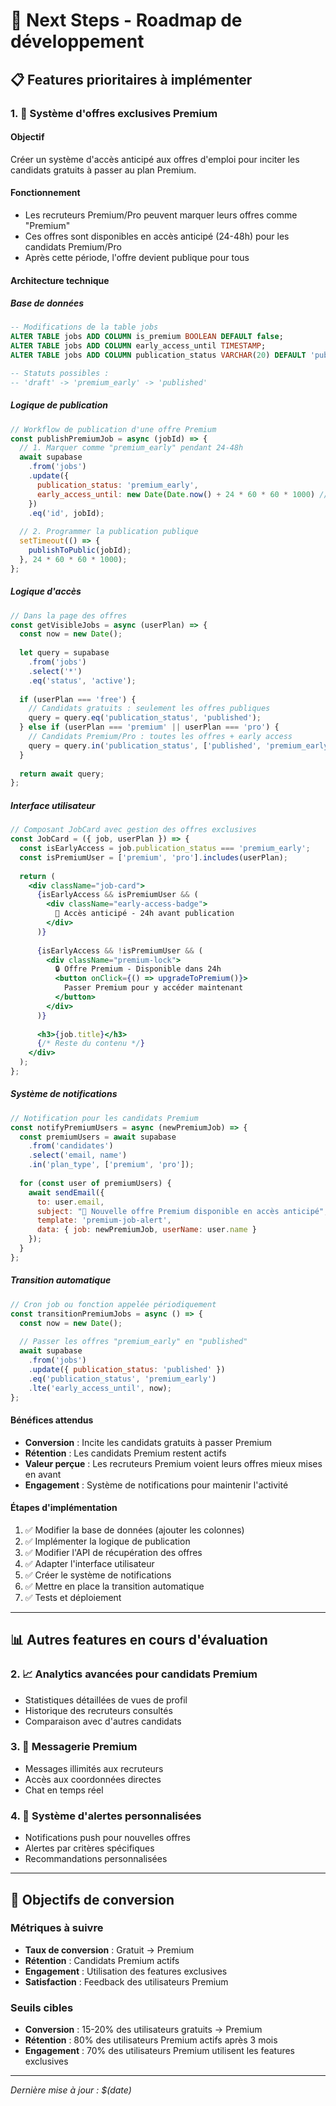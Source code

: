 # 🚀 Next Steps - Roadmap de développement

## 📋 Features prioritaires à implémenter

### 1. 🎯 Système d'offres exclusives Premium

#### **Objectif**
Créer un système d'accès anticipé aux offres d'emploi pour inciter les candidats gratuits à passer au plan Premium.

#### **Fonctionnement**
- Les recruteurs Premium/Pro peuvent marquer leurs offres comme "Premium"
- Ces offres sont disponibles en accès anticipé (24-48h) pour les candidats Premium/Pro
- Après cette période, l'offre devient publique pour tous

#### **Architecture technique**

##### **Base de données**
```sql
-- Modifications de la table jobs
ALTER TABLE jobs ADD COLUMN is_premium BOOLEAN DEFAULT false;
ALTER TABLE jobs ADD COLUMN early_access_until TIMESTAMP;
ALTER TABLE jobs ADD COLUMN publication_status VARCHAR(20) DEFAULT 'published';

-- Statuts possibles :
-- 'draft' -> 'premium_early' -> 'published'
```

##### **Logique de publication**
```javascript
// Workflow de publication d'une offre Premium
const publishPremiumJob = async (jobId) => {
  // 1. Marquer comme "premium_early" pendant 24-48h
  await supabase
    .from('jobs')
    .update({
      publication_status: 'premium_early',
      early_access_until: new Date(Date.now() + 24 * 60 * 60 * 1000) // +24h
    })
    .eq('id', jobId);
    
  // 2. Programmer la publication publique
  setTimeout(() => {
    publishToPublic(jobId);
  }, 24 * 60 * 60 * 1000);
};
```

##### **Logique d'accès**
```javascript
// Dans la page des offres
const getVisibleJobs = async (userPlan) => {
  const now = new Date();
  
  let query = supabase
    .from('jobs')
    .select('*')
    .eq('status', 'active');
    
  if (userPlan === 'free') {
    // Candidats gratuits : seulement les offres publiques
    query = query.eq('publication_status', 'published');
  } else if (userPlan === 'premium' || userPlan === 'pro') {
    // Candidats Premium/Pro : toutes les offres + early access
    query = query.in('publication_status', ['published', 'premium_early']);
  }
  
  return await query;
};
```

##### **Interface utilisateur**
```jsx
// Composant JobCard avec gestion des offres exclusives
const JobCard = ({ job, userPlan }) => {
  const isEarlyAccess = job.publication_status === 'premium_early';
  const isPremiumUser = ['premium', 'pro'].includes(userPlan);
  
  return (
    <div className="job-card">
      {isEarlyAccess && isPremiumUser && (
        <div className="early-access-badge">
          🚀 Accès anticipé - 24h avant publication
        </div>
      )}
      
      {isEarlyAccess && !isPremiumUser && (
        <div className="premium-lock">
          🔒 Offre Premium - Disponible dans 24h
          <button onClick={() => upgradeToPremium()}>
            Passer Premium pour y accéder maintenant
          </button>
        </div>
      )}
      
      <h3>{job.title}</h3>
      {/* Reste du contenu */}
    </div>
  );
};
```

##### **Système de notifications**
```javascript
// Notification pour les candidats Premium
const notifyPremiumUsers = async (newPremiumJob) => {
  const premiumUsers = await supabase
    .from('candidates')
    .select('email, name')
    .in('plan_type', ['premium', 'pro']);
    
  for (const user of premiumUsers) {
    await sendEmail({
      to: user.email,
      subject: "🚀 Nouvelle offre Premium disponible en accès anticipé",
      template: 'premium-job-alert',
      data: { job: newPremiumJob, userName: user.name }
    });
  }
};
```

##### **Transition automatique**
```javascript
// Cron job ou fonction appelée périodiquement
const transitionPremiumJobs = async () => {
  const now = new Date();
  
  // Passer les offres "premium_early" en "published"
  await supabase
    .from('jobs')
    .update({ publication_status: 'published' })
    .eq('publication_status', 'premium_early')
    .lte('early_access_until', now);
};
```

#### **Bénéfices attendus**
- **Conversion** : Incite les candidats gratuits à passer Premium
- **Rétention** : Les candidats Premium restent actifs
- **Valeur perçue** : Les recruteurs Premium voient leurs offres mieux mises en avant
- **Engagement** : Système de notifications pour maintenir l'activité

#### **Étapes d'implémentation**
1. ✅ Modifier la base de données (ajouter les colonnes)
2. ✅ Implémenter la logique de publication
3. ✅ Modifier l'API de récupération des offres
4. ✅ Adapter l'interface utilisateur
5. ✅ Créer le système de notifications
6. ✅ Mettre en place la transition automatique
7. ✅ Tests et déploiement

---

## 📊 Autres features en cours d'évaluation

### 2. 📈 Analytics avancées pour candidats Premium
- Statistiques détaillées de vues de profil
- Historique des recruteurs consultés
- Comparaison avec d'autres candidats

### 3. 💬 Messagerie Premium
- Messages illimités aux recruteurs
- Accès aux coordonnées directes
- Chat en temps réel

### 4. 🔔 Système d'alertes personnalisées
- Notifications push pour nouvelles offres
- Alertes par critères spécifiques
- Recommandations personnalisées

---

## 🎯 Objectifs de conversion

### Métriques à suivre
- **Taux de conversion** : Gratuit → Premium
- **Rétention** : Candidats Premium actifs
- **Engagement** : Utilisation des features exclusives
- **Satisfaction** : Feedback des utilisateurs Premium

### Seuils cibles
- **Conversion** : 15-20% des utilisateurs gratuits → Premium
- **Rétention** : 80% des utilisateurs Premium actifs après 3 mois
- **Engagement** : 70% des utilisateurs Premium utilisent les features exclusives

---

*Dernière mise à jour : $(date)*
